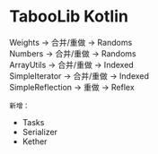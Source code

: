 # TabooLib Kotlin

Weights -> 合并/重做 -> Randoms  
Numbers -> 合并/重做 -> Randoms  
ArrayUtils -> 合并/重做 -> Indexed  
SimpleIterator -> 合并/重做 -> Indexed  
SimpleReflection -> 重做 -> Reflex  

``新增：``  
* Tasks  
* Serializer  
* Kether
